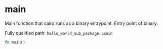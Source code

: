 # main

Main function that cairo runs as a binary entrypoint. Entry point of binary.


Fully qualified path: `hello_world_sub_package::main`

```rust
fn main()
```

